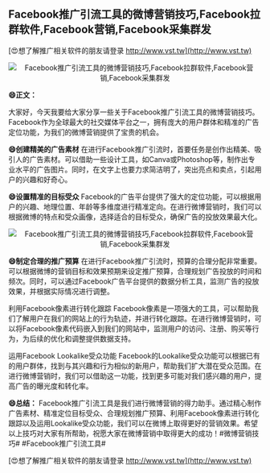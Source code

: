 ## **Facebook推广引流工具的微博营销技巧,Facebook拉群软件,Facebook营销,Facebook采集群发**

[😍想了解推广相关软件的朋友请登录 http://www.vst.tw](http://www.vst.tw)

 <center><img src="https://vst.tw/MP4/tuiguang/png/8.png" alt="Facebook推广引流工具的微博营销技巧,Facebook拉群软件,Facebook营销,Facebook采集群发"></center>

**😄正文：**

大家好，今天我要给大家分享一些关于Facebook推广引流工具的微博营销技巧。Facebook作为全球最大的社交媒体平台之一，拥有庞大的用户群体和精准的广告定位功能，为我们的微博营销提供了宝贵的机会。

**😄创建精美的广告素材**
在进行Facebook推广引流时，首要任务是创作出精美、吸引人的广告素材。可以借助一些设计工具，如Canva或Photoshop等，制作出专业水平的广告图片。同时，在文字上也要力求简洁明了，突出亮点和卖点，引起用户的兴趣和好奇心。

**😄设置精准的目标受众**
Facebook的广告平台提供了强大的定位功能，可以根据用户的兴趣、地理位置、年龄等多维度进行精准定向。在进行微博营销时，我们可以根据微博的特点和受众画像，选择适合的目标受众，确保广告的投放效果最大化。

 <center><img src="https://vst.tw/MP4/tuiguang/png/6.png" alt="Facebook推广引流工具的微博营销技巧,Facebook拉群软件,Facebook营销,Facebook采集群发"></center>

**😄制定合理的推广预算**
在进行Facebook推广引流时，预算的合理分配非常重要。可以根据微博的营销目标和效果预期来设定推广预算，合理规划广告投放的时间和频次。同时，可以通过Facebook广告平台提供的数据分析工具，监测广告的投放效果，并根据实际情况进行调整。

利用Facebook像素进行转化跟踪
Facebook像素是一项强大的工具，可以帮助我们了解用户在我们的网站上的行为轨迹，并进行转化跟踪。在进行微博营销时，可以将Facebook像素代码嵌入到我们的网站中，监测用户的访问、注册、购买等行为，为后续的优化和调整提供数据支持。

运用Facebook Lookalike受众功能
Facebook的Lookalike受众功能可以根据已有的用户群体，找到与其兴趣和行为相似的新用户，帮助我们扩大潜在受众范围。在进行微博营销时，我们可以借助这一功能，找到更多可能对我们感兴趣的用户，提高广告的曝光度和转化率。

**😄总结：**
Facebook推广引流工具是我们进行微博营销的得力助手。通过精心制作广告素材、精准定位目标受众、合理规划推广预算、利用Facebook像素进行转化跟踪以及运用Lookalike受众功能，我们可以在微博上取得更好的营销效果。希望以上技巧对大家有所帮助，祝愿大家在微博营销中取得更大的成功！#微博营销技巧# #Facebook推广引流工具#

[😍想了解推广相关软件的朋友请登录 http://www.vst.tw](http://www.vst.tw)



